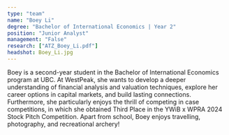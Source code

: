 ```yaml
---
type: "team"
name: "Boey Li"
degree: "Bachelor of International Economics | Year 2"
position: "Junior Analyst"
management: "False"
research: ["ATZ_Boey_Li.pdf"]
headshot: Boey_Li.jpg
---
```


Boey is a second-year student in the Bachelor of International Economics program at UBC. At WestPeak, she wants to develop a deeper understanding of financial analysis and valuation techniques, explore her career options in capital markets, and build lasting connections. Furthermore, she particularly enjoys the thrill of competing in case competitions, in which she obtained Third Place in the YWiB x WPRA 2024 Stock Pitch Competition. 
Apart from school, Boey enjoys travelling, photography, and recreational archery! 

